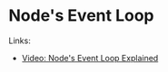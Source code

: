 # Node's Event Loop

Links:

- [Video: Node's Event Loop Explained](https://www.youtube.com/watch?v=i3OL4501vNg&feature=youtu.be)
